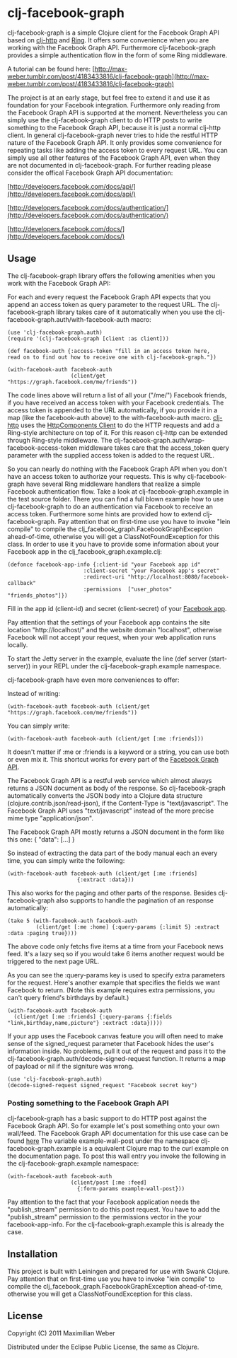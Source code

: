 # clj-facebook-graph

clj-facebook-graph is a simple Clojure client for the Facebook Graph
API based on [clj-http](https://github.com/getwoven/clj-http) and
[Ring](https://github.com/mmcgrana/ring). It offers some convenience
when you are working with the Facebook Graph API. Furthermore
clj-facebook-graph provides a simple authentication flow in the form
of some Ring middleware.

A tutorial can be found here:
[http://max-weber.tumblr.com/post/4183433816/clj-facebook-graph](http://max-weber.tumblr.com/post/4183433816/clj-facebook-graph)

The project is at an early stage, but feel free to extend it and use
it as foundation for your Facebook integration. Furthermore only
reading from the Facebook Graph API is supported at the
moment. Nevertheless you can simply use the clj-facebook-graph client
to do HTTP posts to write something to the Facebook Graph API, because
it is just a normal clj-http client. In general clj-facebook-graph
never tries to hide the restful HTTP nature of the Facebook Graph
API. It only provides some convenience for repeating tasks like adding
the access token to every request URL. You can simply use all other
features of the Facebook Graph API, even when they are not documented
in clj-facebook-graph. For further reading please consider the offical
Facebook Graph API documentation:

[http://developers.facebook.com/docs/api/](http://developers.facebook.com/docs/api/)

[http://developers.facebook.com/docs/authentication/](http://developers.facebook.com/docs/authentication/)

[http://developers.facebook.com/docs/](http://developers.facebook.com/docs/)

## Usage

The clj-facebook-graph library offers the following amenities when you
work with the Facebook Graph API:

For each and every request the Facebook Graph API expects that you
append an access token as query parameter to the request URL. The
clj-facebook-graph library takes care of it automatically when you use
the clj-facebook-graph.auth/with-facebook-auth macro:

    (use 'clj-facebook-graph.auth)
    (require '(clj-facebook-graph [client :as client]))

    (def facebook-auth {:access-token "fill in an access token here,
    read on to find out how to receive one with clj-facebook-graph."})

    (with-facebook-auth facebook-auth 
                        (client/get "https://graph.facebook.com/me/friends"))

The code lines above will return a list of all your ("/me/")
Facebook friends, if you have received an access token with your
Facebook credentials. The access token is appended to the URL
automatically, if you provide it in a map (like the facebook-auth
above) to the with-facebook-auth
macro. [clj-http](http://github.com/clj-sys/clj-http) uses the
[HttpComponents Client](http://hc.apache.org/) to do the HTTP requests
and add a Ring-style architecture on top of it. For this reason
clj-http can be extended through Ring-style middleware. The
clj-facebook-graph.auth/wrap-facebook-access-token middleware takes
care that the access_token query parameter with the supplied access
token is added to the request URL.

So you can nearly do nothing with the Facebook Graph API when you
don't have an access token to authorize your requests. This is why
clj-facebook-graph have several Ring middleware handlers that realize a
simple Facebook authentication flow. Take a look at
clj-facebook-graph.example in the test source folder. There you can
find a full blown example how to use clj-facebook-graph to do an
authentication via Facebook to receive an access token. Furthermore
some hints are provided how to extend clj-facebook-graph. Pay attention
that on first-time use you have to invoke "lein compile" to compile
the clj_facebook_graph.FacebookGraphException ahead-of-time, otherwise
you will get a ClassNotFoundException for this class. In order to
use it you have to provide some information about your Facebook app in
the clj_facebook_graph.example.clj:

    (defonce facebook-app-info {:client-id "your Facebook app id"
                            :client-secret "your Facebook app's secret"
                            :redirect-uri "http://localhost:8080/facebook-callback"
                            :permissions  ["user_photos" "friends_photos"]})

Fill in the app id (client-id) and secret (client-secret) of your
[Facebook app](http://www.facebook.com/developers/apps.php).

Pay attention that the settings of your Facebook app contains the site
location "http://localhost/" and the website domain "localhost",
otherwise Facebook will not accept your request, when your web
application runs locally.

To start the Jetty server in the example, evaluate the line (def
server (start-server)) in your REPL under the
clj-facebook-graph.example namespace.

clj-facebook-graph have even more conveniences to offer:

Instead of writing:

    (with-facebook-auth facebook-auth (client/get "https://graph.facebook.com/me/friends"))

You can simply write:

    (with-facebook-auth facebook-auth (client/get [:me :friends]))

It doesn't matter if :me or :friends is a keyword or a string, you can
use both or even mix it. This shortcut works for every part of the
[Facebook Graph API](http://developers.facebook.com/docs/api/).


The Facebook Graph API is a restful web service which almost always
returns a JSON document as body of the response. So clj-facebook-graph
automatically converts the JSON body into a Clojure data structure
(clojure.contrib.json/read-json), if the Content-Type is
"text/javascript". The Facebook Graph API uses "text/javascript"
instead of the more precise mime type "application/json".

The Facebook Graph API mostly returns a JSON document in the form like
this one:
    {
        \"data\": [...]
    }

So instead of extracting the data part of the body manual each an
every time, you can simply write the following:

    (with-facebook-auth facebook-auth (client/get [:me :friends]
                          {:extract :data}))

This also works for the paging and other parts of the
response. Besides clj-facebook-graph also supports to handle the
pagination of an response automatically:

    (take 5 (with-facebook-auth facebook-auth 
             (client/get [:me :home] {:query-params {:limit 5} :extract :data :paging true})))

The above code only fetchs five items at a time from your Facebook
news feed. It's a lazy seq so if you would take 6 items another
request would be triggered to the next page URL.

As you can see the :query-params key is used to specify extra parameters for the request. Here's
another example that specifies the fields we want Facebook to return. (Note this example requires
extra permissions, you can't query friend's birthdays by default.)

    (with-facebook-auth facebook-auth
      (client/get [:me :friends] {:query-params {:fields "link,birthday,name,picture"} :extract :data}))))

If your app uses the Facebook canvas feature you will often need to make sense of the signed_request
parameter that Facebook hides the user's information inside. No problems, pull it out of the request and
pass it to the clj-facebook-graph.auth/decode-signed-request function. It returns a map of payload
or nil if the signiture was wrong.

    (use 'clj-facebook-graph.auth)
    (decode-signed-request signed_request "Facebook secret key")

### Posting something to the Facebook Graph API

clj-facebook-graph has a basic support to do HTTP post against the
Facebook Graph API. So for example let's post something onto your own
wall/feed. The Facebook Graph API documentation for this use case can
be found
[here](http://developers.facebook.com/docs/reference/api/post/) The
variable example-wall-post under the namespace
clj-facebook-graph.example is a
equivalent Clojure map to the curl example on the documentation
page. To post this wall entry you invoke the following in the
clj-facebook-graph.example namespace:

    (with-facebook-auth facebook-auth 
                        (client/post [:me :feed] 
                          {:form-params example-wall-post}))

Pay attention to the fact that your Facebook application needs the
"publish_stream" permission to do this post request. You have to add
the "publish_stream" permission to the :permissions vector in the your
facebook-app-info. For the clj-facebook-graph.example this is already
the case.

## Installation

This project is built with Leiningen and prepared for use with Swank
Clojure. Pay attention that on first-time use you have to invoke 
"lein compile" to compile the clj_facebook_graph.FacebookGraphException
ahead-of-time, otherwise you will get a ClassNotFoundException for
this class.

## License

Copyright (C) 2011 Maximilian Weber

Distributed under the Eclipse Public License, the same as Clojure.
